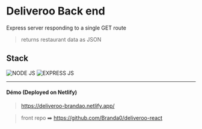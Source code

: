 # Deliveroo Back end

Express server responding to a single GET route

> returns restaurant data as JSON

## Stack

![NODE JS](https://img.shields.io/badge/Node.js-43853D?style=for-the-badge&logo=node.js&logoColor=white)
![EXPRESS JS](https://img.shields.io/badge/Express.js-404D59?style=for-the-badge)

---

#### Démo (Deployed on Netlify)

> https://deliveroo-brandao.netlify.app/

> front repo ➡️ https://github.com/Branda0/deliveroo-react
